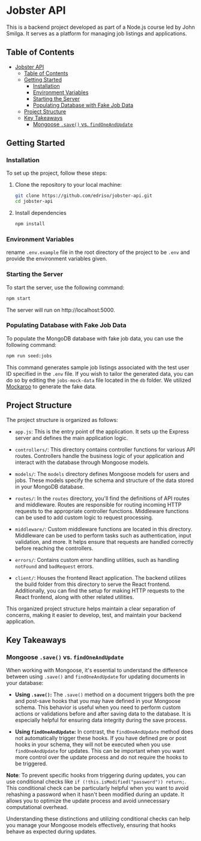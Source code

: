 # Jobster API

This is a backend project developed as part of a Node.js course led by John Smilga. It serves as a platform for managing job listings and applications.

## Table of Contents

- [Jobster API](#jobster-api)
  - [Table of Contents](#table-of-contents)
  - [Getting Started](#getting-started)
    - [Installation](#installation)
    - [Environment Variables](#environment-variables)
    - [Starting the Server](#starting-the-server)
    - [Populating Database with Fake Job Data](#populating-database-with-fake-job-data)
  - [Project Structure](#project-structure)
  - [Key Takeaways](#key-takeaways)
    - [Mongoose `.save()` vs. `findOneAndUpdate`](#mongoose-save-vs-findoneandupdate)

## Getting Started

### Installation

To set up the project, follow these steps:

1. Clone the repository to your local machine:

   ```sh
   git clone https://github.com/edriso/jobster-api.git
   cd jobster-api
   ```

2. Install dependencies

   ```sh
   npm install
   ```

### Environment Variables

rename `.env.example` file in the root directory of the project to be `.env` and provide the environment variables given.

### Starting the Server

To start the server, use the following command:

```sh
npm start
```

The server will run on http://localhost:5000.

### Populating Database with Fake Job Data

To populate the MongoDB database with fake job data, you can use the following command:

```sh
npm run seed:jobs
```

This command generates sample job listings associated with the test user ID specified in the `.env` file. If you wish to tailor the generated data, you can do so by editing the `jobs-mock-data` file located in the `db` folder. We utilized [Mockaroo](https://www.mockaroo.com/) to generate the fake data.

## Project Structure

The project structure is organized as follows:

- `app.js`: This is the entry point of the application. It sets up the Express server and defines the main application logic.

- `controllers/`: This directory contains controller functions for various API routes. Controllers handle the business logic of your application and interact with the database through Mongoose models.

- `models/`: The `models` directory defines Mongoose models for users and jobs. These models specify the schema and structure of the data stored in your MongoDB database.

- `routes/`: In the `routes` directory, you'll find the definitions of API routes and middleware. Routes are responsible for routing incoming HTTP requests to the appropriate controller functions. Middleware functions can be used to add custom logic to request processing.

- `middleware/`: Custom middleware functions are located in this directory. Middleware can be used to perform tasks such as authentication, input validation, and more. It helps ensure that requests are handled correctly before reaching the controllers.

- `errors/`: Contains custom error handling utilities, such as handling `notFound` and `badRequest` errors.

- `client/`: Houses the frontend React application. The backend utilizes the build folder from this directory to serve the React frontend. Additionally, you can find the setup for making HTTP requests to the React frontend, along with other related utilities.

This organized project structure helps maintain a clear separation of concerns, making it easier to develop, test, and maintain your backend application.

## Key Takeaways

### Mongoose `.save()` vs. `findOneAndUpdate`

When working with Mongoose, it's essential to understand the difference between using `.save()` and `findOneAndUpdate` for updating documents in your database:

- **Using `.save()`:** The `.save()` method on a document triggers both the pre and post-save hooks that you may have defined in your Mongoose schema. This behavior is useful when you need to perform custom actions or validations before and after saving data to the database. It is especially helpful for ensuring data integrity during the save process.

- **Using `findOneAndUpdate`:** In contrast, the `findOneAndUpdate` method does not automatically trigger these hooks. If you have defined pre or post hooks in your schema, they will not be executed when you use `findOneAndUpdate` for updates. This can be important when you want more control over the update process and do not require the hooks to be triggered.

**Note**: To prevent specific hooks from triggering during updates, you can use conditional checks like `if (!this.isModified("password")) return;`. This conditional check can be particularly helpful when you want to avoid rehashing a password when it hasn't been modified during an update. It allows you to optimize the update process and avoid unnecessary computational overhead.

Understanding these distinctions and utilizing conditional checks can help you manage your Mongoose models effectively, ensuring that hooks behave as expected during updates.
